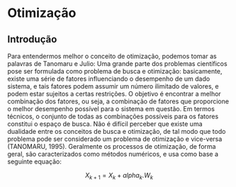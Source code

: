 <script src="https://polyfill.io/v3/polyfill.min.js?features=es6"></script> 
<script id="MathJax-script" async src="https://cdn.jsdelivr.net/npm/mathjax@3/es5/tex-mml-chtml.js"></script>


<h1>Otimização</h1>

<h2>Introdução</h2>

Para entendermos melhor o conceito de otimização, podemos tomar as palavras de Tanomaru e Julio:
Uma grande parte dos problemas científicos pose ser formulada como problema de busca e otimização: basicamente, existe uma série de fatores influenciando o desempenho de um dado sistema, e tais fatores podem assumir um número ilimitado de valores, e podem estar sujeitos a certas restrições. O objetivo é encontrar a melhor combinação dos fatores, ou seja, a combinação de fatores que proporcione o melhor desempenho possível para o sistema em questão. Em termos técnicos, o conjunto de todas as combinações possíveis para os fatores constitui o espaço de busca. Não é difícil perceber que existe uma dualidade entre os conceitos de busca e otimização, de tal modo que todo problema pode ser considerado um problema de otimização e vice-versa (TANOMARU, 1995).
Geralmente os processos de otimização, de forma geral, são caracterizados como métodos numéricos, e usa como base a seguinte equação:

$$
{X_{k+1}} = {X_{k}} + alpha_{k}.{W_{k}}
$$


